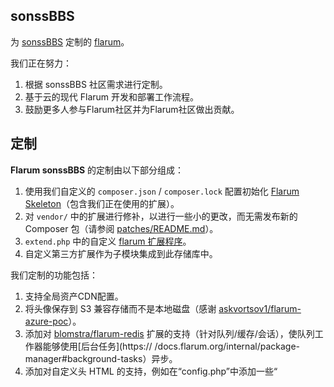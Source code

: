 ## sonssBBS
为 [sonssBBS](https://0xffff.one/) 定制的 [flarum](https://github.com/flarum/flarum)。

我们正在努力：

1. 根据 sonssBBS 社区需求进行定制。
2. 基于云的现代 Flarum 开发和部署工作流程。
3. 鼓励更多人参与Flarum社区并为Flarum社区做出贡献。

## 定制
**Flarum sonssBBS** 的定制由以下部分组成：
1. 使用我们自定义的 `composer.json` / `composer.lock` 配置初始化 [Flarum Skeleton](https://github.com/flarum/flarum)（包含我们正在使用的扩展）。
2. 对 `vendor/` 中的扩展进行修补，以进行一些小的更改，而无需发布新的 Composer 包（请参阅 [patches/README.md](patches/README.md)）。
3. `extend.php` 中的自定义 [flarum 扩展程序](https://docs.flarum.org/extend/start#extenders)。
4. 自定义第三方扩展作为子模块集成到此存储库中。

我们定制的功能包括：
1. 支持全局资产CDN配置。
2. 将头像保存到 S3 兼容存储而不是本地磁盘（感谢 [askvortsov1/flarum-azure-poc](https://github.com/askvortsov1/flarum-azure-poc)）。
3. 添加对 [blomstra/flarum-redis](https://github.com/blomstra/flarum-redis) 扩展的支持（针对队列/缓存/会话），使队列工作器能够使用[后台任务](https:// /docs.flarum.org/internal/package-manager#background-tasks）异步。
4. 添加对自定义头 HTML 的支持，例如在“config.php”中添加一些“<script>”/“<link>”/“<meta>”标签。
5. 将一些硬编码的 JsDelivr 资源 URL 替换为字节跳动的 cdn（适用于中国大陆用户）。
6. `composer.json` 所需的所有扩展
7. ...

## 本地开发环境设置
我们将[开发容器](https://containers.dev/) 与 LNMP 配置一起使用，以节省配置环境所需的时间。

配置本地开发环境的步骤：
1. 在您的开发计算机上安装 Docker（Docker Desktop / Docker CE / OrbStack 等）。
2. 安装 VSCode 和 [开发容器 VSCode 扩展](https://marketplace.visualstudio.com/items?itemName=ms-vscode-remote.remote-containers)。
3. 只需克隆这个存储库并使用 VSCode 打开它，然后 VSCode 就会通知您在开发容器中打开该存储库。
4. 开发容器初始化后，打开 `http://localhost:8080` 并查看您的 Flarum 应用程序实例（它会自动将端口转发到本地）。

或者您可以使用此存储库创建一个新的 GitHub 代码空间，然后开始开发。

## 生产部署
基本上运行 **sonssBBS** 网站需要两个 Docker 容器实例。

1. **Flarum 0x**, latest pre-built image: `ghcr.io/0xffff-one/flarum-0x:latest`.
2. **兼容 MySQL 的 DBMS**、MySQL、MariaDB 或其他，使用支持 [ngram](https://dev.mysql.com/doc/refman/5.7/en/fulltext-search-ngram.html) 的 MySQL用于 CJK 全文搜索。

您可以通过 [Docker Compose](./docker-compose.yml) 部署它们。

## Contributors
This project exists thanks to all the people who contribute.

<a href="https://github.com/0xffff-one/flarum-0x/graphs/contributors">
  <img src="https://contrib.rocks/image?repo=0xffff-one/flarum-0x" />
</a>

## Reference
 * [Flarum Community](https://discuss.flarum.org/)
 * [Flarum Documentation](https://docs.flarum.org/)
 * [Extending Flarum | Flarum Documentation](https://docs.flarum.org/extend/)
 * [Flarum 中文社区](https://discuss.flarum.org.cn/)
 * [ECNU-Forum/ECNU-Forum](https://github.com/ECNU-Forum/ECNU-Forum)

## License

Flarum is open-source software licensed under the [MIT License](https://github.com/flarum/flarum/blob/master/LICENSE).

